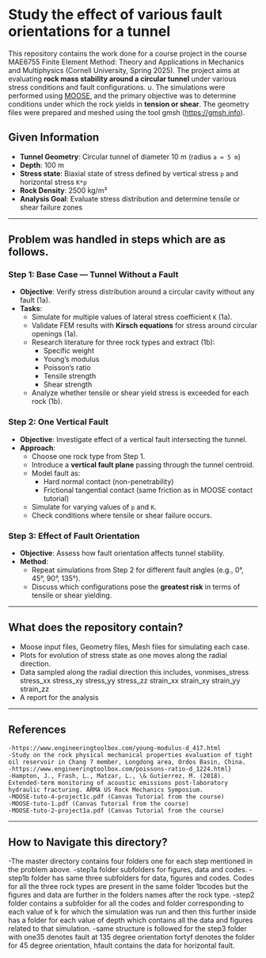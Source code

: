 # Study the effect of various fault orientations for a tunnel

This repository contains the work done for a course project in the course MAE6755 Finite Element Method: Theory and Applications in Mechanics and Multiphysics (Cornell University, Spring 2025). The project aims at evaluating **rock mass stability around a circular tunnel** under various stress conditions and fault configurations. u. The simulations were performed using [MOOSE](https://mooseframework.inl.gov/), and the primary objective was to determine conditions under which the rock yields in **tension or shear**. The geometry files were prepared and meshed using the tool gmsh (https://gmsh.info). 

## Given Information 

- **Tunnel Geometry**: Circular tunnel of diameter 10 m (radius `a = 5 m`)
- **Depth**: 100 m
- **Stress state**: Biaxial state of stress defined by vertical stress `p` and horizontal stress `K*p`
- **Rock Density**: 2500 kg/m³
- **Analysis Goal**: Evaluate stress distribution and determine tensile or shear failure zones

---

## Problem was handled in steps which are as follows. 

### Step 1: Base Case — Tunnel Without a Fault

- **Objective**: Verify stress distribution around a circular cavity without any fault (1a).
- **Tasks**:
  - Simulate for multiple values of lateral stress coefficient `K` (1a).
  - Validate FEM results with **Kirsch equations** for stress around circular openings (1a).
  - Research literature for three rock types and extract (1b):
    - Specific weight
    - Young’s modulus
    - Poisson’s ratio
    - Tensile strength
    - Shear strength
  - Analyze whether tensile or shear yield stress is exceeded for each rock (1b).

### Step 2: One Vertical Fault

- **Objective**: Investigate effect of a vertical fault intersecting the tunnel.
- **Approach**:
  - Choose one rock type from Step 1.
  - Introduce a **vertical fault plane** passing through the tunnel centroid.
  - Model fault as:
    - Hard normal contact (non-penetrability)
    - Frictional tangential contact (same friction as in MOOSE contact tutorial)
  - Simulate for varying values of `p` and `K`.
  - Check conditions where tensile or shear failure occurs.

### Step 3: Effect of Fault Orientation

- **Objective**: Assess how fault orientation affects tunnel stability.
- **Method**:
  - Repeat simulations from Step 2 for different fault angles (e.g., 0°, 45°, 90°, 135°).
  - Discuss which configurations pose the **greatest risk** in terms of tensile or shear yielding.

---

## What does the repository contain?

- Moose input files, Geometry files, Mesh files for simulating each case.
- Plots for evolution of stress state as one moves along the radial direction. 
- Data sampled along the radial direction this includes, vonmises_stress stress_xx stress_xy stress_yy stress_zz strain_xx strain_xy strain_yy strain_zz
- A report for the analysis

---

## References

    -https://www.engineeringtoolbox.com/young-modulus-d_417.html
    -Study on the rock physical mechanical properties evaluation of tight oil reservoir in Chang 7 member, Longdong area, Ordos Basin, China.
    -https://www.engineeringtoolbox.com/poissons-ratio-d_1224.html}
    -Hampton, J., Frash, L., Matzar, L., \& Gutierrez, M. (2018). Extended-term monitoring of acoustic emissions post-laboratory hydraulic fracturing. ARMA US Rock Mechanics Symposium.
    -MOOSE-tuto-4-project1c.pdf (Canvas Tutorial from the course)
    -MOOSE-tuto-1.pdf (Canvas Tutorial from the course)
    -MOOSE-tuto-2-project1a.pdf (Canvas Tutorial from the course)

---

## How to Navigate this directory?

-The master directory contains four folders one for each step mentioned in the problem above. 
-step1a folder subfolders for figures, data and codes. 
-step1b folder has same three subfolders for data, figures and codes. Codes for all the three rock types are present in the same folder 1bcodes but the figures and data are further in the folders names after the rock type. 
-step2 folder contains a subfolder for all the codes and folder corresponding to each value of k for which the simulation was run and then this further inside has a folder for each value of depth which contains all the data and figures related to that simulation. 
-same structure is followed for the step3 folder with one35 denotes fault at 135 degree orientation fortyf denotes the folder for 45 degree orientation, hfault contains the data for horizontal fault. 
















